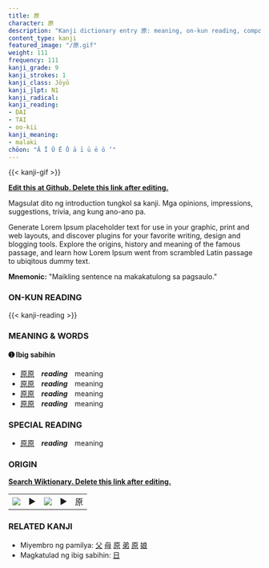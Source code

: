 ```yaml
---
title: 原
character: 原
description: "Kanji dictionary entry 原: meaning, on-kun reading, compounds, origin, related kanji"
content_type: kanji
featured_image: "/原.gif"
weight: 111
frequency: 111
kanji_grade: 9
kanji_strokes: 1
kanji_class: Jōyō
kanji_jlpt: N1
kanji_radical: 
kanji_reading: 
- DAI
- TAI
- oo-kii
kanji_meaning:
- malaki
chōon: "Ā Ī Ū Ē Ō ā ī ū ē ō ’"
---
```

[//]: # (Don't edit the line below. Kanji animated GIF code is automatically generated.)
{{< kanji-gif >}}

[//]: # (Edit below this line.)

**[Edit this at Github. Delete this link after editing.](https://github.com/tim0g/tim/tree/main/content/kanji/原/index.md)**

Magsulat dito ng introduction tungkol sa kanji. Mga opinions, impressions, suggestions, trivia, ang kung ano-ano pa.

Generate Lorem Ipsum placeholder text for use in your graphic, print and web layouts, and discover plugins for your favorite writing, design and blogging tools. Explore the origins, history and meaning of the famous passage, and learn how Lorem Ipsum went from scrambled Latin passage to ubiqitous dummy text.
 
**Mnemonic:** "Maikling sentence na makakatulong sa pagsaulo."

### ON-KUN READING

[//]: # (Don't edit the line below. ON-KUN READING code is automatically generated.)
{{< kanji-reading >}}

### MEANING & WORDS

#### ➊ **Ibig sabihin**
  - [原](../原)[原](../原)　***reading***　meaning
  - [原](../原)[原](../原)　***reading***　meaning
  - [原](../原)[原](../原)　***reading***　meaning
  - [原](../原)[原](../原)　***reading***　meaning

### SPECIAL READING
  - [原](../原)[原](../原)　***reading***　meaning

### ORIGIN

**[Search Wiktionary. Delete this link after editing.](https://wiktionary.org/wiki/原)**
<table class="kanji-table"><tr><td>
<img src="60px-原-bronze.svg.png">
</td><td>▶</td><td>
<img src="60px-原-oracle.svg.png">
</td><td>▶</td>
<td class="kanji-origin">原</td>
</tr></table>

### RELATED KANJI
- Miyembro ng pamilya: [父](../父) [母](../母) [原](../原) [弟](../弟) [原](../原) [娘](../娘)
- Magkatulad ng ibig sabihin: [日](../日)

